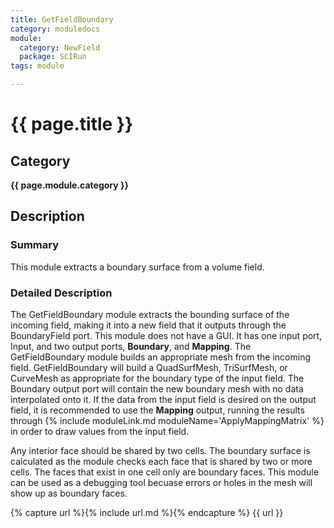```yaml
---
title: GetFieldBoundary
category: moduledocs
module:
  category: NewField
  package: SCIRun
tags: module

---
```


# {{ page.title }}

## Category

**{{ page.module.category }}**

## Description

### Summary

This module extracts a boundary surface from a volume field.

### Detailed Description

The GetFieldBoundary module extracts the bounding surface of the incoming field, making it into a new field that it outputs through the BoundaryField port. This module does not have a GUI. It has one input port, Input, and two output ports, **Boundary**, and **Mapping**. The GetFieldBoundary module builds an appropriate mesh from the incoming field. GetFieldBoundary will build a QuadSurfMesh, TriSurfMesh, or CurveMesh as appropriate for the boundary type of the input field. The Boundary output port will contain the new boundary mesh with no data interpolated onto it. If the data from the input field is desired on the output field, it is recommended to use the **Mapping** output, running the results through {% include moduleLink.md moduleName='ApplyMappingMatrix' %} in order to draw values from the input field.

Any interior face should be shared by two cells. The boundary surface is calculated as the module checks each face that is shared by two or more cells. The faces that exist in one cell only are boundary faces. This module can be used as a debugging tool becuase errors or holes in the mesh will show up as boundary faces.


{% capture url %}{% include url.md %}{% endcapture %}
{{ url }}
